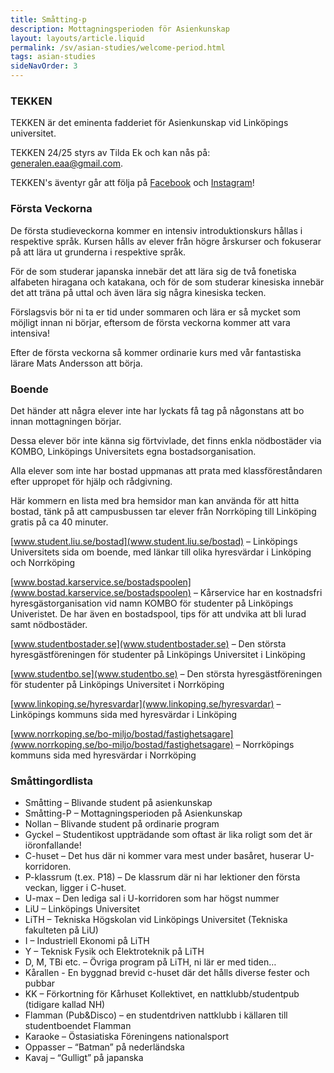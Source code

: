 ```yaml
---
title: Småtting-p
description: Mottagningsperioden för Asienkunskap
layout: layouts/article.liquid
permalink: /sv/asian-studies/welcome-period.html
tags: asian-studies
sideNavOrder: 3
---
```


### TEKKEN

TEKKEN är det eminenta fadderiet för Asienkunskap vid Linköpings universitet.

TEKKEN 24/25 styrs av Tilda Ek och kan nås på:  
generalen.eaa@gmail.com.

TEKKEN's äventyr går att följa på [Facebook](https://www.facebook.com/FadderietTekken/) och [Instagram](https://www.instagram.com/fadderiet_tekken/)!

### Första Veckorna

De första studieveckorna kommer en intensiv introduktionskurs hållas i respektive språk. Kursen hålls av elever från högre årskurser och fokuserar på att lära ut grunderna i respektive språk.

För de som studerar japanska innebär det att lära sig de två fonetiska alfabeten hiragana och katakana, och för de som studerar kinesiska innebär det att träna på uttal och även lära sig några kinesiska tecken.

Förslagsvis bör ni ta er tid under sommaren och lära er så mycket som möjligt innan ni börjar, eftersom de första veckorna kommer att vara intensiva!

Efter de första veckorna så kommer ordinarie kurs med vår fantastiska lärare Mats Andersson att börja.

### Boende

Det händer att några elever inte har lyckats få tag på någonstans att bo innan mottagningen börjar.

Dessa elever bör inte känna sig förtvivlade, det finns enkla nödbostäder via KOMBO, Linköpings Universitets egna bostadsorganisation.

Alla elever som inte har bostad uppmanas att prata med klassföreståndaren efter uppropet för hjälp och rådgivning.

Här kommern en lista med bra hemsidor man kan använda för att hitta bostad, tänk på att campusbussen tar elever från Norrköping till Linköping gratis på ca 40 minuter.

[www.student.liu.se/bostad](www.student.liu.se/bostad) – Linköpings Universitets sida om boende, med länkar till olika hyresvärdar i Linköping och Norrköping

[www.bostad.karservice.se/bostadspoolen](www.bostad.karservice.se/bostadspoolen) – Kårservice har en kostnadsfri hyresgästorganisation vid namn KOMBO för studenter på Linköpings Univeristet. De har även en bostadspool, tips för att undvika att bli lurad samt nödbostäder.

[www.studentbostader.se](www.studentbostader.se) – Den största hyresgästföreningen för studenter på Linköpings Universitet i Linköping

[www.studentbo.se](www.studentbo.se) – Den största hyresgästföreningen för studenter på Linköpings Universitet i Norrköping

[www.linkoping.se/hyresvardar](www.linkoping.se/hyresvardar) – Linköpings kommuns sida med hyresvärdar i Linköping

[www.norrkoping.se/bo-miljo/bostad/fastighetsagare](www.norrkoping.se/bo-miljo/bostad/fastighetsagare) – Norrköpings kommuns sida med hyresvärdar i Norrköping

### Småttingordlista

*   Småtting – Blivande student på asienkunskap
*   Småtting-P –  Mottagningsperioden på Asienkunskap
*   Nollan – Blivande student på ordinarie program
*   Gyckel – Studentikost uppträdande som oftast är lika roligt som det är iöronfallande!
*   C-huset – Det hus där ni kommer vara mest under basåret, huserar U-korridoren.
*   P-klassrum (t.ex. P18) – De klassrum där ni har lektioner den första veckan, ligger i C-huset.
*   U-max – Den lediga sal i U-korridoren som har högst nummer
*   LiU – Linköpings Universitet
*   LiTH – Tekniska Högskolan vid Linköpings Universitet (Tekniska fakulteten på LiU)
*   I – Industriell Ekonomi på LiTH
*   Y – Teknisk Fysik och Elektroteknik på LiTH
*   D, M, TBi etc. – Övriga program på LiTH, ni lär er med tiden…
*   Kårallen - En byggnad brevid c-huset där det hålls diverse fester och pubbar
*   KK – Förkortning för Kårhuset Kollektivet, en nattklubb/studentpub (tidigare kallad NH)
*   Flamman (Pub&Disco) – en studentdriven nattklubb i källaren till studentboendet Flamman
*   Karaoke – Östasiatiska Föreningens nationalsport
*   Oppasser – “Batman” på nederländska
*   Kavaj – “Gulligt” på japanska